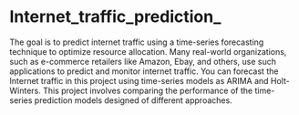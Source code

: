 # Internet_traffic_prediction_
The goal is to predict internet traffic using a time-series forecasting technique to optimize resource allocation. Many real-world organizations, such as e-commerce retailers like Amazon, Ebay, and others, use such applications to predict and monitor internet traffic. You can forecast the Internet traffic in this project using time-series models as ARIMA and Holt-Winters. This project involves comparing the performance of the time-series prediction models designed of different approaches.                                                                       
